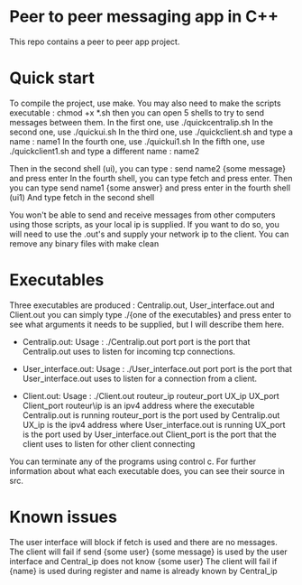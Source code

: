 # Peer to peer messaging app in C++

This repo contains a peer to peer app project.

# Quick start

To compile the project, use make.
You may also need to make the scripts executable : chmod +x *.sh
then you can open 5 shells to try to send messages between them.
In the first one, use ./quickcentralip.sh
In the second one, use ./quickui.sh
In the third one, use ./quickclient.sh and type a name : name1
In the fourth one, use ./quickui1.sh
In the fifth one, use ./quickclient1.sh and type a different name : name2

Then in the second shell (ui), you can type : send name2 {some message} and press enter
In the fourth shell, you can type fetch and press enter.
Then you can type send name1 {some answer} and press enter in the fourth shell (ui1)
And type fetch in the second shell

You won't be able to send and receive messages from other computers using those scripts, as your local ip is supplied.
If you want to do so, you will need to use the .out's and supply your network ip to the client.
You can remove any binary files with make clean

# Executables

Three executables are produced : Centralip.out, User\_interface.out and Client.out
you can simply type ./{one of the executables} and press enter to see what arguments it needs to be supplied, but I will describe them here.

- Centralip.out:
  Usage : ./Centralip.out port
  port is the port that Centralip.out uses to listen for incoming tcp connections.

- User\_interface.out:
  Usage : ./User\_interface.out port
  port is the port that User\_interface.out uses to listen for a connection from a client.
  
- Client.out:
  Usage : ./Client.out routeur\_ip routeur\_port UX\_ip UX\_port Client\_port
  routeur\ip is an ipv4 address where the executable Centralip.out is running
  routeur\_port is the port used by Centralip.out
  UX\_ip is the ipv4 address where User\_interface.out is running
  UX\_port is the port used by User\_interface.out
  Client\_port is the port that the client uses to listen for other client connecting

You can terminate any of the programs using control c.
For further information about what each executable does, you can see their source in src.

# Known issues

The user interface will block if fetch is used and there are no messages.
The client will fail if send {some user} {some message} is used by the user interface and Central\_ip does not know {some user}
The client will fail if {name} is used during register and name is already known by Central\_ip
